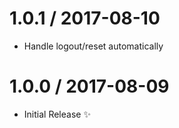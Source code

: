 1.0.1 / 2017-08-10
==================

  * Handle logout/reset automatically

1.0.0 / 2017-08-09
==================

  * Initial Release :sparkles:
